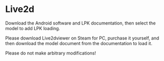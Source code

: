 # Live2d

Download the Android software and LPK documentation, then select the model to add LPK loading.

Please download Live2dviewer on Steam for PC, purchase it yourself, and then download the model document from the documentation to load it.

Please do not make arbitrary modifications!
